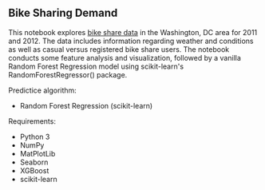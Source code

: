 ## Bike Sharing Demand
This notebook explores [bike share data](https://www.kaggle.com/c/bike-sharing-demand) in the Washington, DC area for 2011 and 2012.
The data includes information regarding weather and conditions as well as casual versus registered bike share users. The notebook conducts some feature analysis and visualization, followed by a vanilla Random Forest Regression model using scikit-learn's RandomForestRegressor() package.

Predictice algorithm:

* Random Forest Regression (scikit-learn)

Requirements:

* Python 3
* NumPy
* MatPlotLib
* Seaborn
* XGBoost
* scikit-learn
